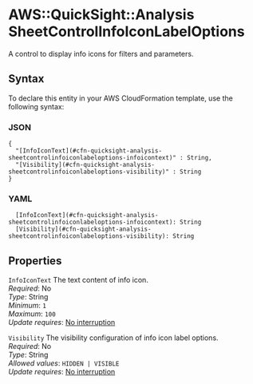 # AWS::QuickSight::Analysis SheetControlInfoIconLabelOptions<a name="aws-properties-quicksight-analysis-sheetcontrolinfoiconlabeloptions"></a>

A control to display info icons for filters and parameters\.

## Syntax<a name="aws-properties-quicksight-analysis-sheetcontrolinfoiconlabeloptions-syntax"></a>

To declare this entity in your AWS CloudFormation template, use the following syntax:

### JSON<a name="aws-properties-quicksight-analysis-sheetcontrolinfoiconlabeloptions-syntax.json"></a>

```
{
  "[InfoIconText](#cfn-quicksight-analysis-sheetcontrolinfoiconlabeloptions-infoicontext)" : String,
  "[Visibility](#cfn-quicksight-analysis-sheetcontrolinfoiconlabeloptions-visibility)" : String
}
```

### YAML<a name="aws-properties-quicksight-analysis-sheetcontrolinfoiconlabeloptions-syntax.yaml"></a>

```
  [InfoIconText](#cfn-quicksight-analysis-sheetcontrolinfoiconlabeloptions-infoicontext): String
  [Visibility](#cfn-quicksight-analysis-sheetcontrolinfoiconlabeloptions-visibility): String
```

## Properties<a name="aws-properties-quicksight-analysis-sheetcontrolinfoiconlabeloptions-properties"></a>

`InfoIconText`  <a name="cfn-quicksight-analysis-sheetcontrolinfoiconlabeloptions-infoicontext"></a>
 The text content of info icon\.  
*Required*: No  
*Type*: String  
*Minimum*: `1`  
*Maximum*: `100`  
*Update requires*: [No interruption](https://docs.aws.amazon.com/AWSCloudFormation/latest/UserGuide/using-cfn-updating-stacks-update-behaviors.html#update-no-interrupt)

`Visibility`  <a name="cfn-quicksight-analysis-sheetcontrolinfoiconlabeloptions-visibility"></a>
The visibility configuration of info icon label options\.  
*Required*: No  
*Type*: String  
*Allowed values*: `HIDDEN | VISIBLE`  
*Update requires*: [No interruption](https://docs.aws.amazon.com/AWSCloudFormation/latest/UserGuide/using-cfn-updating-stacks-update-behaviors.html#update-no-interrupt)